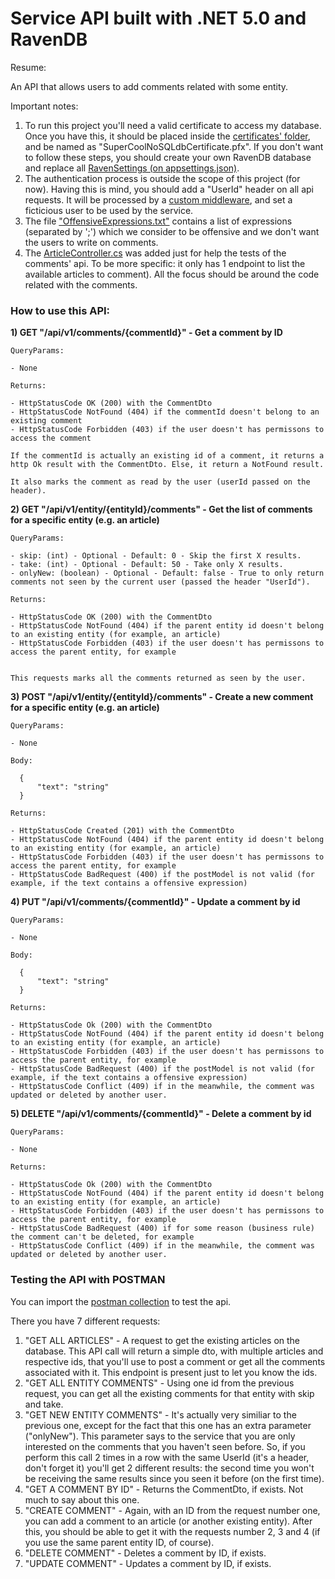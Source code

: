 # Service API built with .NET 5.0 and RavenDB

Resume:

An API that allows users to add comments related with some entity.

Important notes:

1) To run this project you'll need a valid certificate to access my database. Once you have this, it should be placed inside the [certificates' folder](https://github.com/joao-figueira/MainApplicationService/tree/master/MainApplicationService.Api/Certificates), and be named as "SuperCoolNoSQLdbCertificate.pfx". If you don't want to follow these steps, you should create your own RavenDB database and replace all [RavenSettings (on appsettings.json)](https://github.com/joao-figueira/MainApplicationService/blob/master/MainApplicationService.Api/appsettings.json).
2) The authentication process is outside the scope of this project (for now). Having this is mind, you should add a "UserId" header on all api requests. It will be processed by a [custom middleware](https://github.com/joao-figueira/MainApplicationService/blob/master/MainApplicationService.Api/Middlewares/CurrentUserMiddleware.cs), and set a ficticious user to be used by the service.
3) The file ["OffensiveExpressions.txt"](https://github.com/joao-figueira/MainApplicationService/blob/master/MainApplicationService/OffensiveExpressions.txt) contains a list of expressions (separated by ';') which we consider to be offensive and we don't want the users to write on comments.
4) The [ArticleController.cs](https://github.com/joao-figueira/MainApplicationService/blob/master/MainApplicationService.Api/Controllers/ArticleController.cs) was added just for help the tests of the comments' api. To be more specific: it only has 1 endpoint to list the available articles to comment). All the focus should be around the code related with the comments.

### How to use this API:

**1) GET "/api/v1/comments/{commentId}" - Get a comment by ID**

    QueryParams:

    - None

    Returns:

    - HttpStatusCode OK (200) with the CommentDto
    - HttpStatusCode NotFound (404) if the commentId doesn't belong to an existing comment
    - HttpStatusCode Forbidden (403) if the user doesn't has permissons to access the comment

    If the commentId is actually an existing id of a comment, it returns a http Ok result with the CommentDto. Else, it return a NotFound result.

    It also marks the comment as read by the user (userId passed on the header).
  
**2) GET "/api/v1/entity/{entityId}/comments" - Get the list of comments for a specific entity (e.g. an article)**
   
    QueryParams:

    - skip: (int) - Optional - Default: 0 - Skip the first X results.
    - take: (int) - Optional - Default: 50 - Take only X results. 
    - onlyNew: (boolean) - Optional - Default: false - True to only return comments not seen by the current user (passed the header "UserId").

    Returns:

    - HttpStatusCode OK (200) with the CommentDto
    - HttpStatusCode NotFound (404) if the parent entity id doesn't belong to an existing entity (for example, an article)
    - HttpStatusCode Forbidden (403) if the user doesn't has permissons to access the parent entity, for example


    This requests marks all the comments returned as seen by the user.

  
**3) POST "/api/v1/entity/{entityId}/comments" - Create a new comment for a specific entity (e.g. an article)** 

    QueryParams:

    - None

    Body:
    
      {
          "text": "string"
      }

    Returns:

    - HttpStatusCode Created (201) with the CommentDto
    - HttpStatusCode NotFound (404) if the parent entity id doesn't belong to an existing entity (for example, an article)
    - HttpStatusCode Forbidden (403) if the user doesn't has permissons to access the parent entity, for example
    - HttpStatusCode BadRequest (400) if the postModel is not valid (for example, if the text contains a offensive expression)
    
      
**4) PUT "/api/v1/comments/{commentId}" - Update a comment by id**

    QueryParams:

    - None

    Body:
    
      {
          "text": "string"
      }

    Returns:

    - HttpStatusCode Ok (200) with the CommentDto
    - HttpStatusCode NotFound (404) if the parent entity id doesn't belong to an existing entity (for example, an article)
    - HttpStatusCode Forbidden (403) if the user doesn't has permissons to access the parent entity, for example
    - HttpStatusCode BadRequest (400) if the postModel is not valid (for example, if the text contains a offensive expression)
    - HttpStatusCode Conflict (409) if in the meanwhile, the comment was updated or deleted by another user.

**5) DELETE "/api/v1/comments/{commentId}" - Delete a comment by id**

    QueryParams:

    - None

    Returns:

    - HttpStatusCode Ok (200) with the CommentDto
    - HttpStatusCode NotFound (404) if the parent entity id doesn't belong to an existing entity (for example, an article)
    - HttpStatusCode Forbidden (403) if the user doesn't has permissons to access the parent entity, for example
    - HttpStatusCode BadRequest (400) if for some reason (business rule) the comment can't be deleted, for example
    - HttpStatusCode Conflict (409) if in the meanwhile, the comment was updated or deleted by another user.

### Testing the API with POSTMAN

You can import the [postman collection](https://github.com/joao-figueira/MainApplicationService/blob/master/Postman/Main%20App%20Tests.postman_collection.json) to test the api.

There you have 7 different requests:

1) "GET ALL ARTICLES" - A request to get the existing articles on the database. This API call will return a simple dto, with multiple articles and respective ids, that you'll use to post a comment or get all the comments associated with it. This endpoint is present just to let you know the ids.
2) "GET ALL ENTITY COMMENTS" - Using one id from the previous request, you can get all the existing comments for that entity with skip and take.
3) "GET NEW ENTITY COMMENTS" - It's actually very similiar to the previous one, except for the fact that this one has an extra parameter ("onlyNew"). This parameter says to the service that you are only interested on the comments that you haven't seen before. So, if you perform this call 2 times in a row with the same UserId (it's a header, don't forget it) you'll get 2 different results: the second time you won't be receiving the same results since you seen it before (on the first time).
4) "GET A COMMENT BY ID" - Returns the CommentDto, if exists. Not much to say about this one.
5) "CREATE COMMENT" - Again, with an ID from the request number one, you can add a comment to an article (or another existing entity). After this, you should be able to get it with the requests number 2, 3 and 4 (if you use the same parent entity ID, of course).
6) "DELETE COMMENT" - Deletes a comment by ID, if exists. 
7) "UPDATE COMMENT" - Updates a comment by ID, if exists.
